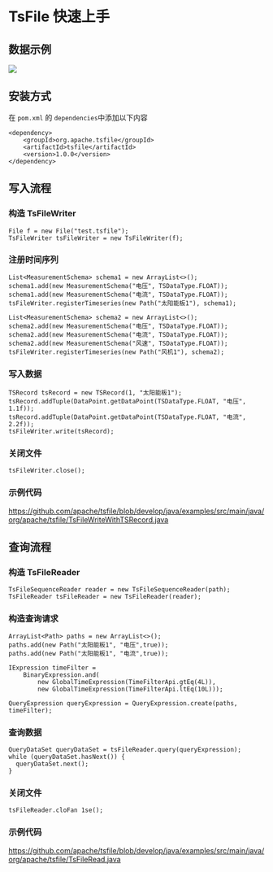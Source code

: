 <!--

    Licensed to the Apache Software Foundation (ASF) under one
    or more contributor license agreements.  See the NOTICE file
    distributed with this work for additional information
    regarding copyright ownership.  The ASF licenses this file
    to you under the Apache License, Version 2.0 (the
    "License"); you may not use this file except in compliance
    with the License.  You may obtain a copy of the License at
    
        http://www.apache.org/licenses/LICENSE-2.0
    
    Unless required by applicable law or agreed to in writing,
    software distributed under the License is distributed on an
    "AS IS" BASIS, WITHOUT WARRANTIES OR CONDITIONS OF ANY
    KIND, either express or implied.  See the License for the
    specific language governing permissions and limitations
    under the License.

-->
# TsFile 快速上手

## 数据示例

![](https://alioss.timecho.com/docs/img/WX20240628-173452@2x.png)

## 安装方式

在 `pom.xml` 的 `dependencies`中添加以下内容

```shell
<dependency>
    <groupId>org.apache.tsfile</groupId>
    <artifactId>tsfile</artifactId>
    <version>1.0.0</version>
</dependency>
```

## 写入流程

### 构造 TsFileWriter

```shell
File f = new File("test.tsfile");
TsFileWriter tsFileWriter = new TsFileWriter(f);
```

### 注册时间序列

```shell
List<MeasurementSchema> schema1 = new ArrayList<>();
schema1.add(new MeasurementSchema("电压", TSDataType.FLOAT));
schema1.add(new MeasurementSchema("电流", TSDataType.FLOAT));
tsFileWriter.registerTimeseries(new Path("太阳能板1"), schema1);

List<MeasurementSchema> schema2 = new ArrayList<>();
schema2.add(new MeasurementSchema("电压", TSDataType.FLOAT));
schema2.add(new MeasurementSchema("电流", TSDataType.FLOAT));
schema2.add(new MeasurementSchema("风速", TSDataType.FLOAT));
tsFileWriter.registerTimeseries(new Path("风机1"), schema2);
```

### 写入数据

```shell
TSRecord tsRecord = new TSRecord(1, "太阳能板1");
tsRecord.addTuple(DataPoint.getDataPoint(TSDataType.FLOAT, "电压", 1.1f));
tsRecord.addTuple(DataPoint.getDataPoint(TSDataType.FLOAT, "电流", 2.2f));
tsFileWriter.write(tsRecord);
```

### 关闭文件

```shell
tsFileWriter.close();
```

### 示例代码

<https://github.com/apache/tsfile/blob/develop/java/examples/src/main/java/org/apache/tsfile/TsFileWriteWithTSRecord.java>

## 查询流程

### 构造 TsFileReader

```shell
TsFileSequenceReader reader = new TsFileSequenceReader(path);
TsFileReader tsFileReader = new TsFileReader(reader);
```

### 构造查询请求

```shell
ArrayList<Path> paths = new ArrayList<>();
paths.add(new Path("太阳能板1", "电压",true));
paths.add(new Path("太阳能板1", "电流",true));

IExpression timeFilter =
    BinaryExpression.and(
        new GlobalTimeExpression(TimeFilterApi.gtEq(4L)),
        new GlobalTimeExpression(TimeFilterApi.ltEq(10L)));

QueryExpression queryExpression = QueryExpression.create(paths, timeFilter);
```

### 查询数据

```shell
QueryDataSet queryDataSet = tsFileReader.query(queryExpression);
while (queryDataSet.hasNext()) {
  queryDataSet.next();
}
```

### 关闭文件

```shell
tsFileReader.cloFan 1se();
```

### 示例代码

<https://github.com/apache/tsfile/blob/develop/java/examples/src/main/java/org/apache/tsfile/TsFileRead.java>